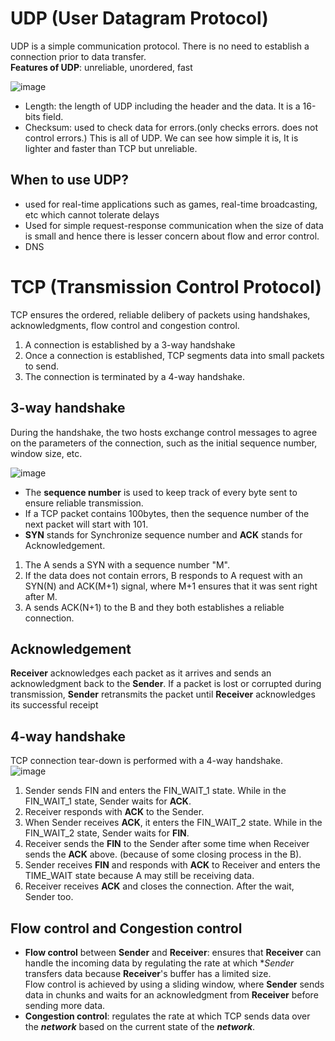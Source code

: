 # UDP (User Datagram Protocol)
UDP is a simple communication protocol. There is no need to establish a connection prior to data transfer.<br>
**Features of UDP**: unreliable, unordered, fast

![image](https://user-images.githubusercontent.com/67142421/178133335-70ef1d74-9b94-4d5f-bb30-f166eb2f93a0.png)

* Length: the length of UDP including the header and the data. It is a 16-bits field.
* Checksum: used to check data for errors.(only checks errors. does not control errors.)
This is all of UDP. We can see how simple it is, It is lighter and faster than TCP but unreliable.<br>

## When to use UDP?
* used for real-time applications such as games, real-time broadcasting, etc which cannot tolerate delays
* Used for simple request-response communication when the size of data is small and hence there is lesser concern about flow and error control.
* DNS

# TCP (Transmission Control Protocol)
TCP ensures the ordered, reliable delibery of packets using handshakes, acknowledgments, flow control and congestion control.<br>
1. A connection is established by a 3-way handshake
2. Once a connection is established, TCP segments data into small packets to send.
3. The connection is terminated by a 4-way handshake.

## 3-way handshake
During the handshake, the two hosts exchange control messages to agree on the parameters of the connection, such as the initial sequence number, window size, etc.

![image](https://user-images.githubusercontent.com/67142421/223919290-f64023df-7cce-4681-a3d7-b580e4c5dfd5.png)

- The **sequence number** is used to keep track of every byte sent to ensure reliable transmission.
- If a TCP packet contains 100bytes, then the sequence number of the next packet will start with 101.
- **SYN** stands for Synchronize sequence number and **ACK** stands for Acknowledgement.

1. The A sends a SYN with a sequence number "M".
2. If the data does not contain errors, B responds to A request with an SYN(N) and ACK(M+1) signal, where M+1 ensures that it was sent right after M.
3. A sends ACK(N+1) to the B and they both establishes a reliable connection.

## Acknowledgement
**Receiver** acknowledges each packet as it arrives and sends an acknowledgment back to the **Sender**. If a packet is lost or corrupted during transmission, **Sender** retransmits the packet until **Receiver** acknowledges its successful receipt

## 4-way handshake
TCP connection tear-down is performed with a 4-way handshake.<br>
![image](https://user-images.githubusercontent.com/67142421/178133057-8290aaef-1b2d-4c66-8c49-69b35f40e2b8.png)

1. Sender sends FIN and enters the FIN_WAIT_1 state. While in the FIN_WAIT_1 state, Sender waits for **ACK**.
2. Receiver responds with **ACK** to the Sender.
3. When Sender receives **ACK**, it enters the FIN_WAIT_2 state. While in the FIN_WAIT_2 state, Sender waits for **FIN**.
4. Receiver sends the **FIN** to the Sender after some time when Receiver sends the **ACK** above. (because of some closing process in the B).
5. Sender receives **FIN** and responds with **ACK** to Receiver and enters the TIME_WAIT state because A may still be receiving data.
6. Receiver receives **ACK** and closes the connection. After the wait, Sender too.

## Flow control and Congestion control
- **Flow control** between **Sender** and **Receiver**: ensures that **Receiver** can handle the incoming data by regulating the rate at which **Sender* transfers data because **Receiver**'s buffer has a limited size.<br>
Flow control is achieved by using a sliding window, where **Sender** sends data in chunks and waits for an acknowledgment from **Receiver** before sending more data.
- **Congestion control**: regulates the rate at which TCP sends data over the ***network*** based on the current state of the ***network***.
